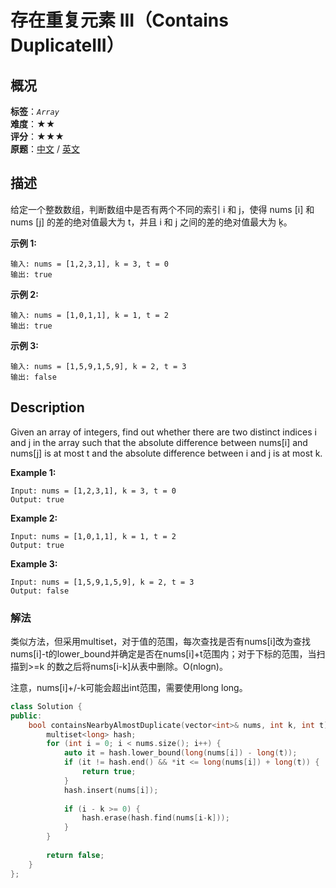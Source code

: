 # 存在重复元素 III（Contains DuplicateIII）
## 概况
**标签**：*`Array`*<br>
**难度**：★★<br>
**评分**：★★★<br>
**原题**：[中文](https://leetcode-cn.com/problems/contains-duplicate-iii) / [英文](https://leetcode.com/problems/contains-duplicate-iii)
## 描述
给定一个整数数组，判断数组中是否有两个不同的索引 i 和 j，使得 nums [i] 和 nums [j] 的差的绝对值最大为 t，并且 i 和 j 之间的差的绝对值最大为 ķ。

**示例 1:**
```
输入: nums = [1,2,3,1], k = 3, t = 0
输出: true
```

**示例 2:**
```
输入: nums = [1,0,1,1], k = 1, t = 2
输出: true
```

**示例 3:**
```
输入: nums = [1,5,9,1,5,9], k = 2, t = 3
输出: false
```

## Description
Given an array of integers, find out whether there are two distinct indices i and j in the array such that the absolute difference between nums[i] and nums[j] is at most t and the absolute difference between i and j is at most k.

**Example 1:**
```
Input: nums = [1,2,3,1], k = 3, t = 0
Output: true
```

**Example 2:**
```
Input: nums = [1,0,1,1], k = 1, t = 2
Output: true
```

**Example 3:**
```
Input: nums = [1,5,9,1,5,9], k = 2, t = 3
Output: false
```

### 解法
类似方法，但采用multiset，对于值的范围，每次查找是否有nums[i]改为查找nums[i]-t的lower_bound并确定是否在nums[i]+t范围内；对于下标的范围，当扫描到>=k
的数之后将nums[i-k]从表中删除。O(nlogn)。

注意，nums[i]+/-k可能会超出int范围，需要使用long long。

```c++
class Solution {
public:
    bool containsNearbyAlmostDuplicate(vector<int>& nums, int k, int t) {
        multiset<long> hash;
        for (int i = 0; i < nums.size(); i++) {
            auto it = hash.lower_bound(long(nums[i]) - long(t));
            if (it != hash.end() && *it <= long(nums[i]) + long(t)) {
                return true;
            }
            hash.insert(nums[i]);
            
            if (i - k >= 0) {
                hash.erase(hash.find(nums[i-k]));
            }
        }
        
        return false;
    }
};
```
